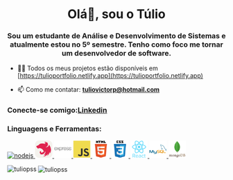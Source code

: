 <h1 align="center">Olá👋, sou o Túlio</h1>
<h3 align="center">Sou um estudante de Análise e Desenvolvimento de Sistemas e atualmente estou no 5º semestre. Tenho como foco me tornar um desenvolvedor de software.</h3>

- 👨‍💻 Todos os meus projetos estão disponíveis em [https://tulioportfolio.netlify.app](https://tulioportfolio.netlify.app)

- 📫 Como me contatar: **tuliovictorp@hotmail.com**

<h3 align="left">Conecte-se comigo:<a href= "https://www.linkedin.com/in/túlio-victor-pereira-santos-884297235">Linkedin</a></h3>
<p align="left">
</p>

<h3 align="left">Linguagens e Ferramentas:</h3>
<p align="left">
  <a href="https://nodejs.org" target="_blank" rel="noreferrer">
    <img src=Fnodejs/nodejs-original-wordmark.svg" alt="nodejs" width="40" height="40"/>
  </a>
  <a href="https://nodejs.org" target="_blank" rel="noreferrer">
    <img src="https://raw.githubusercontent.com/tandpfun/skill-icons/65dea6c4eaca7da319e552c09f4cf5a9a8dab2c8/icons/NestJS-Light.svg" alt="nestjs" width="40" height="40"/>
  </a>
  <a href="https://expressjs.com" target="_blank" rel="noreferrer">
    <img src="https://raw.githubusercontent.com/devicons/devicon/master/icons/express/express-original-wordmark.svg" alt="express" width="40" height="40"/>
  </a>
  <a href="https://developer.mozilla.org/en-US/docs/Web/JavaScript" target="_blank" rel="noreferrer">
    <img src="https://raw.githubusercontent.com/devicons/devicon/master/icons/javascript/javascript-original.svg" alt="javascript" width="40" height="40"/>
  </a>
  <a href="https://www.w3.org/html/" target="_blank" rel="noreferrer">
    <img src="https://raw.githubusercontent.com/devicons/devicon/master/icons/html5/html5-original-wordmark.svg" alt="html5" width="40" height="40"/>
  </a>
  <a href="https://www.w3schools.com/css/" target="_blank" rel="noreferrer">
    <img src="https://raw.githubusercontent.com/devicons/devicon/master/icons/css3/css3-original-wordmark.svg" alt="css3" width="40" height="40"/>
  </a>
  <a href="https://reactjs.org/" target="_blank" rel="noreferrer">
    <img src="https://raw.githubusercontent.com/devicons/devicon/master/icons/react/react-original-wordmark.svg" alt="react" width="40" height="40"/>
  </a>
  <a href="https://www.mysql.com/" target="_blank" rel="noreferrer">
    <img src="https://raw.githubusercontent.com/devicons/devicon/master/icons/mysql/mysql-original-wordmark.svg" alt="mysql" width="40" height="40"/>
  </a>
  <a href="https://www.mongodb.com/" target="_blank" rel="noreferrer">
    <img src="https://raw.githubusercontent.com/devicons/devicon/master/icons/mongodb/mongodb-original-wordmark.svg" alt="mongodb" width="40" height="40"/>
  </a>
</p>

<p><img align="left" src="https://github-readme-stats.vercel.app/api/top-langs?username=tuliopss&show_icons=true&locale=en&layout=compact" alt="tuliopss" /></p>

<p>&nbsp;<img align="center" src="https://github-readme-stats.vercel.app/api?username=tuliopss&show_icons=true&locale=en" alt="tuliopss" /></p>
